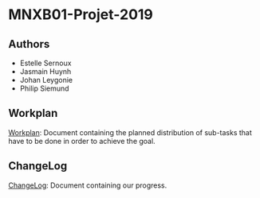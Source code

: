 # MNXB01-Projet-2019

## Authors

- Estelle Sernoux
- Jasmain Huynh
- Johan Leygonie
- Philip Siemund

## Workplan

[Workplan](Workplan.md): Document containing the planned distribution of sub-tasks that have to be done in order to achieve the goal.

## ChangeLog

[ChangeLog](ChangeLog.md): Document containing our progress.
